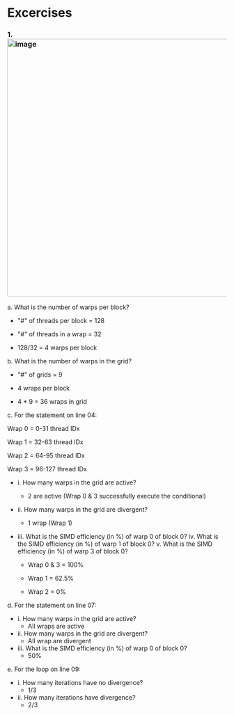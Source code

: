 # Excercises

### 1. <img width="592" alt="image" src="https://github.com/user-attachments/assets/d5827542-eff4-4871-8137-3a62505b4d40">

a. What is the number of warps per block? 

- "#" of threads per block = 128

- "#" of threads in a wrap = 32

- 128/32 = 4 warps per block 

b. What is the number of warps in the grid?

- "#" of grids = 9 

- 4 wraps per block

- 4 * 9 = 36 wraps in grid 

c. For the statement on line 04:

Wrap 0 = 0-31 thread IDx

Wrap 1 = 32-63 thread IDx

Wrap 2 = 64-95 thread IDx

Wrap 3 = 96-127 thread IDx

- i. How many warps in the grid are active?

  - 2 are active (Wrap 0 & 3 successfully execute the conditional)

- ii. How many warps in the grid are divergent?

  - 1 wrap (Wrap 1) 

- iii. What is the SIMD efficiency (in %) of warp 0 of block 0? iv. What is the SIMD efficiency (in %) of warp 1 of block 0? v. What is the SIMD efficiency (in %) of warp 3 of block 0?

  - Wrap 0 & 3 = 100% 

  - Wrap 1 = 62.5%

  - Wrap 2 = 0%

d. For the statement on line 07:
- i. How many warps in the grid are active?
  - All wraps are active  
- ii. How many warps in the grid are divergent?
  - All wrap are divergent 
- iii. What is the SIMD efficiency (in %) of warp 0 of block 0?
  - 50%  

e. For the loop on line 09:
- i. How many iterations have no divergence?
  - 1/3 
- ii. How many iterations have divergence?
  - 2/3 
